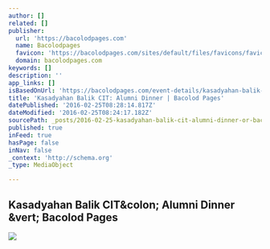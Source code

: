 ```yaml
---
author: []
related: []
publisher:
  url: 'https://bacolodpages.com'
  name: Bacolodpages
  favicon: 'https://bacolodpages.com/sites/default/files/favicons/favicon.ico'
  domain: bacolodpages.com
keywords: []
description: ''
app_links: []
isBasedOnUrl: 'https://bacolodpages.com/event-details/kasadyahan-balik-cit-alumni-dinner'
title: 'Kasadyahan Balik CIT: Alumni Dinner | Bacolod Pages'
datePublished: '2016-02-25T08:28:14.817Z'
dateModified: '2016-02-25T08:24:17.182Z'
sourcePath: _posts/2016-02-25-kasadyahan-balik-cit-alumni-dinner-or-bacolod-pages.md
published: true
inFeed: true
hasPage: false
inNav: false
_context: 'http://schema.org'
_type: MediaObject

---
```

<article style=""><h1>Kasadyahan Balik CIT&amp;colon; Alumni Dinner &amp;vert; Bacolod Pages</h1><img src="https://bacolodpages.com/sites/default/files/kasadyahan.jpg" /></article>